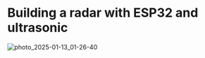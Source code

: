 # Building a radar with ESP32 and ultrasonic
![photo_2025-01-13_01-26-40](https://github.com/user-attachments/assets/1ccb75c0-f0ba-4aee-868e-7130a8428a12)
